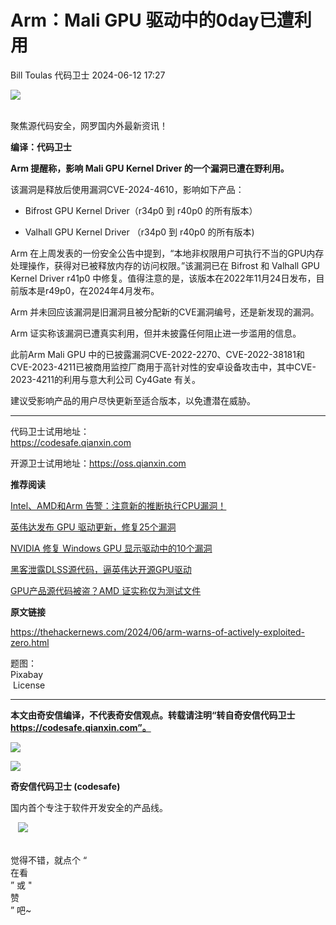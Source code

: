 #  Arm：Mali GPU 驱动中的0day已遭利用   
Bill Toulas  代码卫士   2024-06-12 17:27  
  
![](https://mmbiz.qpic.cn/mmbiz_gif/Az5ZsrEic9ot90z9etZLlU7OTaPOdibteeibJMMmbwc29aJlDOmUicibIRoLdcuEQjtHQ2qjVtZBt0M5eVbYoQzlHiaw/640?wx_fmt=gif "")  
  
   
聚焦源代码安全，网罗国内外最新资讯！  
  
**编译：代码卫士**  
  
**Arm 提醒称，影响 Mali GPU Kernel Driver 的一个漏洞已遭在野利用。**  
  
该漏洞是释放后使用漏洞CVE-2024-4610，影响如下产品：  
  
- Bifrost GPU Kernel Driver（r34p0 到 r40p0 的所有版本）  
  
- Valhall GPU Kernel Driver （r34p0 到 r40p0 的所有版本)  
  
  
  
Arm 在上周发表的一份安全公告中提到，“本地非权限用户可执行不当的GPU内存处理操作，获得对已被释放内存的访问权限。”该漏洞已在 Bifrost 和 Valhall GPU Kernel Driver r41p0 中修复。值得注意的是，该版本在2022年11月24日发布，目前版本是r49p0，在2024年4月发布。  
  
Arm 并未回应该漏洞是旧漏洞且被分配新的CVE漏洞编号，还是新发现的漏洞。  
  
Arm 证实称该漏洞已遭真实利用，但并未披露任何阻止进一步滥用的信息。  
  
此前Arm Mali GPU 中的已披露漏洞CVE-2022-2270、CVE-2022-38181和CVE-2023-4211已被商用监控厂商用于高针对性的安卓设备攻击中，其中CVE-2023-4211的利用与意大利公司 Cy4Gate 有关。  
  
建议受影响产品的用户尽快更新至适合版本，以免遭潜在威胁。  
  
  
****  
代码卫士试用地址：  
https://codesafe.qianxin.com  
  
开源卫士试用地址：https://oss.qianxin.com  
  
  
  
  
  
  
  
  
  
  
  
**推荐阅读**  
  
[Intel、AMD和Arm 告警：注意新的推断执行CPU漏洞！](http://mp.weixin.qq.com/s?__biz=MzI2NTg4OTc5Nw==&mid=2247510855&idx=3&sn=5ebfde6f449e166adf5d37e1ab3461bf&chksm=ea949a2ddde3133b97ff80f34174a773d2da203fa22dde34d8eee14e346d0391dd1c652afad3&scene=21#wechat_redirect)  
  
  
[英伟达发布 GPU 驱动更新，修复25个漏洞](http://mp.weixin.qq.com/s?__biz=MzI2NTg4OTc5Nw==&mid=2247514853&idx=2&sn=aa7edf1c528ee030b826738933440806&chksm=ea948b8fdde3029958ce600f79ba636a4b31e5e7bd11dbda3eca72604cd5ebe9f8c54899f257&scene=21#wechat_redirect)  
  
  
[NVIDIA 修复 Windows GPU 显示驱动中的10个漏洞](http://mp.weixin.qq.com/s?__biz=MzI2NTg4OTc5Nw==&mid=2247511827&idx=1&sn=0c10181d2e412b200c9cd60046a99042&chksm=ea949e79dde3176f2177854031582fbb7f4d695d3f451727a6cd6a168490368006e67b4a110b&scene=21#wechat_redirect)  
  
  
[黑客泄露DLSS源代码，逼英伟达开源GPU驱动](http://mp.weixin.qq.com/s?__biz=MzI2NTg4OTc5Nw==&mid=2247510769&idx=1&sn=33b36edc7756b13e979de35013a06c34&chksm=ea949b9bdde3128db9913820d0af32ba947169d140309d9a5414308a4214561bce3c4fdab159&scene=21#wechat_redirect)  
  
  
[GPU产品源代码被盗？AMD 证实称仅为测试文件](http://mp.weixin.qq.com/s?__biz=MzI2NTg4OTc5Nw==&mid=2247492594&idx=2&sn=27e526ff731e1f9951a6248f843a87d0&chksm=ea94d298dde35b8e3f4e99d958db54656420feec1396f5842de76d913376f07b8329219964ca&scene=21#wechat_redirect)  
  
  
  
  
**原文链接**  
  
  
https://thehackernews.com/2024/06/arm-warns-of-actively-exploited-zero.html  
  
  
题图：  
Pixabay  
 License  
  
****  
**本文由奇安信编译，不代表奇安信观点。转载请注明“转自奇安信代码卫士 https://codesafe.qianxin.com”。**  
  
  
  
  
![](https://mmbiz.qpic.cn/mmbiz_jpg/oBANLWYScMSf7nNLWrJL6dkJp7RB8Kl4zxU9ibnQjuvo4VoZ5ic9Q91K3WshWzqEybcroVEOQpgYfx1uYgwJhlFQ/640?wx_fmt=jpeg "")  
  
![](https://mmbiz.qpic.cn/mmbiz_jpg/oBANLWYScMSN5sfviaCuvYQccJZlrr64sRlvcbdWjDic9mPQ8mBBFDCKP6VibiaNE1kDVuoIOiaIVRoTjSsSftGC8gw/640?wx_fmt=jpeg "")  
  
**奇安信代码卫士 (codesafe)**  
  
国内首个专注于软件开发安全的产品线。  
  
   ![](https://mmbiz.qpic.cn/mmbiz_gif/oBANLWYScMQ5iciaeKS21icDIWSVd0M9zEhicFK0rbCJOrgpc09iaH6nvqvsIdckDfxH2K4tu9CvPJgSf7XhGHJwVyQ/640?wx_fmt=gif "")  
  
   
觉得不错，就点个 “  
在看  
” 或 "  
赞  
” 吧~  
  
